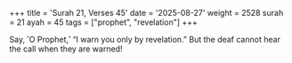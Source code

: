 +++
title = 'Surah 21, Verses 45'
date = '2025-08-27'
weight = 2528
surah = 21
ayah = 45
tags = ["prophet", "revelation"]
+++

Say, ˹O Prophet,˺ “I warn you only by revelation.” But the deaf cannot hear the call when they are warned!